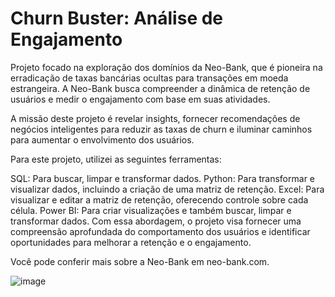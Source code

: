# Churn Buster: Análise de Engajamento

Projeto focado na exploração dos domínios da Neo-Bank, que é pioneira na erradicação de taxas bancárias ocultas para transações em moeda estrangeira. A Neo-Bank busca compreender a dinâmica de retenção de usuários e medir o engajamento com base em suas atividades.

A missão deste projeto é revelar insights, fornecer recomendações de negócios inteligentes para reduzir as taxas de churn e iluminar caminhos para aumentar o envolvimento dos usuários.

Para este projeto, utilizei as seguintes ferramentas:

SQL: Para buscar, limpar e transformar dados.
Python: Para transformar e visualizar dados, incluindo a criação de uma matriz de retenção.
Excel: Para visualizar e editar a matriz de retenção, oferecendo controle sobre cada célula.
Power BI: Para criar visualizações e também buscar, limpar e transformar dados.
Com essa abordagem, o projeto visa fornecer uma compreensão aprofundada do comportamento dos usuários e identificar oportunidades para melhorar a retenção e o engajamento.

Você pode conferir mais sobre a Neo-Bank em neo-bank.com.

![image](https://github.com/user-attachments/assets/88715359-66ac-45df-a088-f8f461e605fa)
